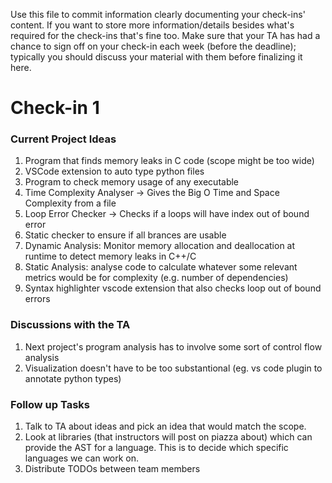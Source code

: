 Use this file to commit information clearly documenting your check-ins' content. If you want to store more information/details besides what's required for the check-ins that's fine too. Make sure that your TA has had a chance to sign off on your check-in each week (before the deadline); typically you should discuss your material with them before finalizing it here.

# Check-in 1

### Current Project Ideas

1. Program that finds memory leaks in C code (scope might be too wide)
2. VSCode extension to auto type python files
3. Program to check memory usage of any executable
4. Time Complexity Analyser -> Gives the Big O Time and Space Complexity from a file
5. Loop Error Checker -> Checks if a loops will have index out of bound error
6. Static checker to ensure if all brances are usable
7. Dynamic Analysis: Monitor memory allocation and deallocation at runtime to detect memory leaks in C++/C
8. Static Analysis: analyse code to calculate whatever some relevant metrics would be for complexity (e.g. number of dependencies)
9. Syntax highlighter vscode extension that also checks loop out of bound errors

### Discussions with the TA

1. Next project's program analysis has to involve some sort of control flow analysis
2. Visualization doesn't have to be too substantional (eg. vs code plugin to annotate python types)

### Follow up Tasks

1. Talk to TA about ideas and pick an idea that would match the scope.
2. Look at libraries (that instructors will post on piazza about) which can provide the AST for a language. This is to decide which specific languages we can work on.
3. Distribute TODOs between team members
